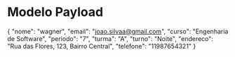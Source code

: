 # Modelo Payload

{
  "nome": "wagner",
  "email": "joao.silvaa@gmail.com",
  "curso": "Engenharia de Software",
  "periodo": "7",
  "turma": "A",
  "turno": "Noite",
  "endereco": "Rua das Flores, 123, Bairro Central",
  "telefone": "11987654321"
}
